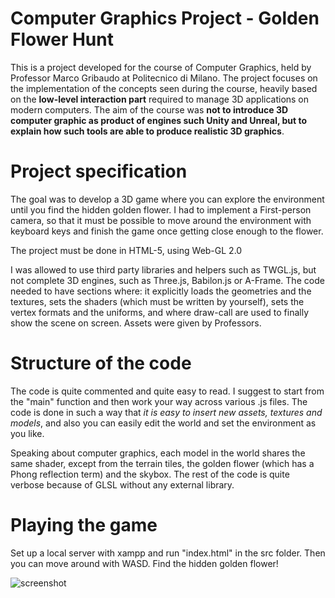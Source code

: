 # Computer Graphics Project - Golden Flower Hunt

This is a project developed for the course of Computer Graphics, held by Professor Marco Gribaudo at Politecnico di Milano.
The project focuses on the implementation of the concepts seen during the course, heavily based on the **low-level interaction 
part** required to manage 3D applications on modern computers.
The aim of the course was **not to introduce 3D computer graphic as product of engines such Unity and Unreal, but to explain how
such tools are able to produce realistic 3D graphics**.

# Project specification

The goal was to develop a 3D game where you can explore the environment until you find the hidden golden flower. 
I had to implement a First-person camera, so that it must be possible to move around the environment with keyboard keys and
finish the game once getting close enough to the flower.

The project must be done in HTML-5, using Web-GL 2.0
 
I was allowed to use third party libraries and helpers such as TWGL.js, but not complete 3D 
engines, such as Three.js, Babilon.js or A-Frame. The code needed to have sections where: it 
explicitly loads the geometries and the textures, sets the shaders (which must be written by 
yourself), sets the vertex formats and the uniforms, and where draw-call are used to finally show 
the scene on screen.
Assets were given by Professors.

# Structure of the code

The code is quite commented and quite easy to read. I suggest to start from the "main" function and then work your way
across various .js files.
The code is done in such a way that *it is easy to insert new assets, textures and models*, and also you can easily 
edit the world and set the environment as you like.

Speaking about computer graphics, each model in the world shares the same shader, except from the terrain tiles, 
the golden flower (which has a Phong reflection term) and the skybox. The rest of the code is quite verbose because
of GLSL without any external library.

# Playing the game

Set up a local server with xampp and run "index.html" in the src folder. Then you can move around with WASD. Find the hidden golden flower!

![screenshot](https://user-images.githubusercontent.com/15633014/148821925-ddff6f19-88dd-40fc-8e99-b919f16a7ced.PNG)
